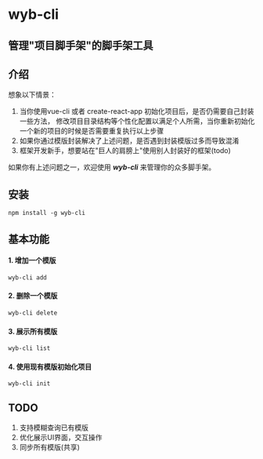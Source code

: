 # wyb-cli
## 管理"项目脚手架"的脚手架工具

## 介绍

想象以下情景：
1. 当你使用vue-cli 或者 create-react-app 初始化项目后，是否仍需要自己封装一些方法，
修改项目目录结构等个性化配置以满足个人所需，当你重新初始化一个新的项目的时候是否需要重复执行以上步骤
2. 如果你通过模版封装解决了上述问题，是否遇到封装模版过多而导致混淆
3. 框架开发新手，想要站在"巨人的肩膀上"使用别人封装好的框架(todo)

如果你有上述问题之一，欢迎使用 ***wyb-cli*** 来管理你的众多脚手架。
## 安装

``` 
npm install -g wyb-cli 
```

## 基本功能

#### 1. 增加一个模版

```
wyb-cli add
```
#### 2. 删除一个模版
```$xslt
wyb-cli delete
```
#### 3.  展示所有模版

```$xslt
wyb-cli list
```
#### 4. 使用现有模版初始化项目
```$xslt
wyb-cli init
```
## TODO

1. 支持模糊查询已有模版
2. 优化展示UI界面，交互操作
3. 同步所有模版(共享)